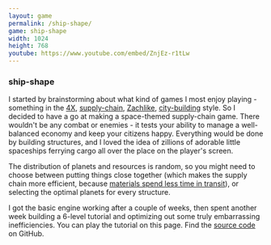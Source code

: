 ```yaml
---
layout: game
permalink: /ship-shape/
game: ship-shape
width: 1024
height: 768
youtube: https://www.youtube.com/embed/ZnjEz-r1tLw
---
```

### ship-shape
 I started by brainstorming about what kind of games I most enjoy playing - something in the [4X](https://github.com/freeorion/freeorion), [supply-chain](https://github.com/tobspr/shapez.io), [Zachlike](https://www.zachtronics.com), [city-building](https://en.wikipedia.org/wiki/City_Building_(series)) style. So I decided to have a go at making a space-themed supply-chain game. There wouldn't be any combat or enemies - it tests your ability to manage a well-balanced economy and keep your citizens happy. Everything would be done by building structures, and I loved the idea of zillions of adorable little spaceships ferrying cargo all over the place on the player's screen. 
 
 The distribution of planets and resources is random, so you might need to choose between putting things close together (which makes the supply chain more efficient, because [materials spend less time in transit](https://theleanway.net/The-8-Wastes-of-Lean)), or selecting the optimal planets for every structure.

I got the basic engine working after a couple of weeks, then spent another week building a 6-level tutorial and optimizing out some truly embarrassing inefficiencies. You can play the tutorial on this page. Find the [source code](https://github.com/jcgraybill/ship-shape) on GitHub.
